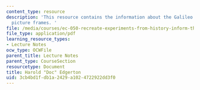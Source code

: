 ```yaml
---
content_type: resource
description: 'This resource contains the information about the Galileo studies and
  picture frames. '
file: /media/courses/ec-050-recreate-experiments-from-history-inform-the-future-from-the-past-galileo-january-iap-2010/3cb4bd1fdb1a2429a1024722922dd3f0_MITEC_050IAP10_lec01.pdf
file_type: application/pdf
learning_resource_types:
- Lecture Notes
ocw_type: OCWFile
parent_title: Lecture Notes
parent_type: CourseSection
resourcetype: Document
title: Harold "Doc" Edgerton
uid: 3cb4bd1f-db1a-2429-a102-4722922dd3f0
---
```


